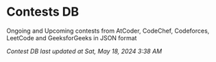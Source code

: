 # Contests DB

Ongoing and Upcoming contests from AtCoder, CodeChef, Codeforces, LeetCode and GeeksforGeeks in JSON format

*Contest DB last updated at Sat, May 18, 2024 3:38 AM*  
